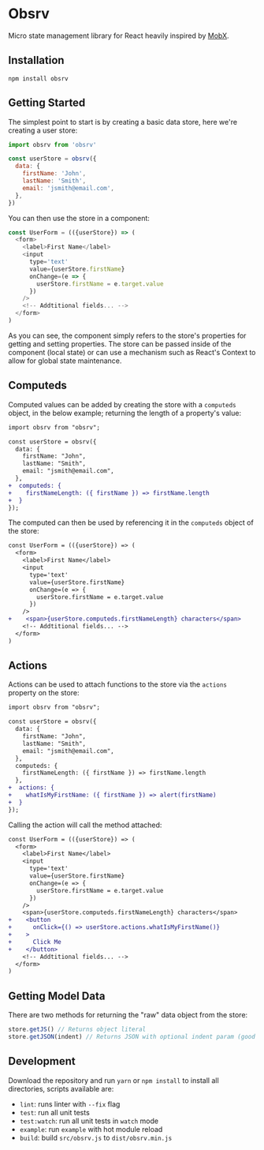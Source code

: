 # Obsrv

Micro state management library for React heavily inspired by [MobX](https://mobx.js.org/).

## Installation

```shell
npm install obsrv
```

## Getting Started

The simplest point to start is by creating a basic data store, here we're creating a user store:

```javascript
import obsrv from 'obsrv'

const userStore = obsrv({
  data: {
    firstName: 'John',
    lastName: 'Smith',
    email: 'jsmith@email.com',
  },
})
```

You can then use the store in a component:

```javascript
const UserForm = (({userStore}) => (
  <form>
    <label>First Name</label>
    <input
      type='text'
      value={userStore.firstName}
      onChange=(e => {
        userStore.firstName = e.target.value
      })
    />
    <!-- Addtitional fields... -->
  </form>
)
```

As you can see, the component simply refers to the store's properties for getting and setting properties. The store can be passed inside of the component (local state) or can use a mechanism such as React's Context to allow for global state maintenance.

## Computeds

Computed values can be added by creating the store with a `computeds` object, in the below example; returning the length of a property's value:

```diff
import obsrv from "obsrv";

const userStore = obsrv({
  data: {
    firstName: "John",
    lastName: "Smith",
    email: "jsmith@email.com",
  },
+  computeds: {
+    firstNameLength: ({ firstName }) => firstName.length
+  }
});
```

The computed can then be used by referencing it in the `computeds` object of the store:

```diff
const UserForm = (({userStore}) => (
  <form>
    <label>First Name</label>
    <input
      type='text'
      value={userStore.firstName}
      onChange=(e => {
        userStore.firstName = e.target.value
      })
    />
+    <span>{userStore.computeds.firstNameLength} characters</span>
    <!-- Addtitional fields... -->
  </form>
)
```

## Actions

Actions can be used to attach functions to the store via the `actions` property on the store:

```diff
import obsrv from "obsrv";

const userStore = obsrv({
  data: {
    firstName: "John",
    lastName: "Smith",
    email: "jsmith@email.com",
  },
  computeds: {
    firstNameLength: ({ firstName }) => firstName.length
  },
+  actions: {
+    whatIsMyFirstName: ({ firstName }) => alert(firstName)
+  }
});
```

Calling the action will call the method attached:

```diff
const UserForm = (({userStore}) => (
  <form>
    <label>First Name</label>
    <input
      type='text'
      value={userStore.firstName}
      onChange=(e => {
        userStore.firstName = e.target.value
      })
    />
    <span>{userStore.computeds.firstNameLength} characters</span>
+    <button
+      onClick={() => userStore.actions.whatIsMyFirstName()}
+    >
+      Click Me
+    </button>
    <!-- Addtitional fields... -->
  </form>
)
```

## Getting Model Data

There are two methods for returning the "raw" data object from the store:

```javascript
store.getJS() // Returns object literal
store.getJSON(indent) // Returns JSON with optional indent param (good for debugging)
```

## Development

Download the repository and run `yarn` or `npm install` to install all directories, scripts available are:

- `lint`: runs linter with `--fix` flag
- `test`: run all unit tests
- `test:watch`: run all unit tests in `watch` mode
- `example`: run `example` with hot module reload
- `build`: build `src/obsrv.js` to `dist/obsrv.min.js`
